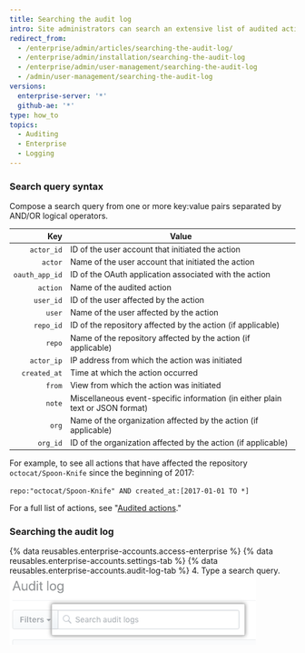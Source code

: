 ```yaml
---
title: Searching the audit log
intro: Site administrators can search an extensive list of audited actions on the enterprise.
redirect_from:
  - /enterprise/admin/articles/searching-the-audit-log/
  - /enterprise/admin/installation/searching-the-audit-log
  - /enterprise/admin/user-management/searching-the-audit-log
  - /admin/user-management/searching-the-audit-log
versions:
  enterprise-server: '*'
  github-ae: '*'
type: how_to
topics:
  - Auditing
  - Enterprise
  - Logging
---
```

### Search query syntax

Compose a search query from one or more key:value pairs separated by AND/OR logical operators.

Key            | Value
--------------:| --------------------------------------------------------
`actor_id`     | ID of the user account that initiated the action
`actor`        | Name of the user account that initiated the action
`oauth_app_id` | ID of the OAuth application associated with the action
`action`       | Name of the audited action
`user_id`      | ID of the user affected by the action
`user`         | Name of the user affected by the action
`repo_id`      | ID of the repository affected by the action (if applicable)
`repo`         | Name of the repository affected by the action (if applicable)
`actor_ip`     | IP address from which the action was initiated
`created_at`   | Time at which the action occurred
`from`         | View from which the action was initiated
`note`         | Miscellaneous event-specific information (in either plain text or JSON format)
`org`          | Name of the organization affected by the action (if applicable)
`org_id`       | ID of the organization affected by the action (if applicable)

For example, to see all actions that have affected the repository `octocat/Spoon-Knife` since the beginning of 2017:

  `repo:"octocat/Spoon-Knife" AND created_at:[2017-01-01 TO *]`

For a full list of actions, see "[Audited actions](/admin/user-management/audited-actions)."

### Searching the audit log

{% data reusables.enterprise-accounts.access-enterprise %}
{% data reusables.enterprise-accounts.settings-tab %}
{% data reusables.enterprise-accounts.audit-log-tab %}
4. Type a search query.
![Search query](/assets/images/enterprise/site-admin-settings/search-query.png)
